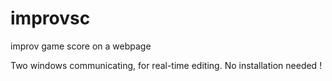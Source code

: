 # improvsc
improv game score on a webpage

Two windows communicating, for real-time editing. No installation needed !
